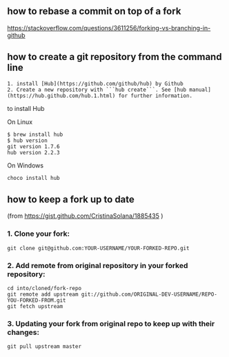 ## how to rebase a commit on top of a fork
https://stackoverflow.com/questions/3611256/forking-vs-branching-in-github


## how to create a git repository from the command line 

    1. install [Hub](https://github.com/github/hub) by Github
    2. Create a new repository with ```hub create```. See [hub manual](https://hub.github.com/hub.1.html) for further information.

to install Hub

On Linux
```
$ brew install hub
$ hub version
git version 1.7.6
hub version 2.2.3
```

On Windows

```cmd
choco install hub
```



## how to keep a fork up to date 
(from https://gist.github.com/CristinaSolana/1885435 )

### 1. Clone your fork:

    git clone git@github.com:YOUR-USERNAME/YOUR-FORKED-REPO.git

### 2. Add remote from original repository in your forked repository: 

    cd into/cloned/fork-repo
    git remote add upstream git://github.com/ORIGINAL-DEV-USERNAME/REPO-YOU-FORKED-FROM.git
    git fetch upstream

### 3. Updating your fork from original repo to keep up with their changes:

    git pull upstream master

